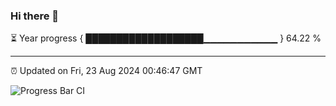 ### Hi there 👋

⏳ Year progress { ███████████████████▁▁▁▁▁▁▁▁▁▁▁ } 64.22 %

---

⏰ Updated on Fri, 23 Aug 2024 00:46:47 GMT

![Progress Bar CI](https://github.com/code-lakshay/GitHub-Actions-Demo/workflows/Progress%20Bar%20CI/badge.svg)
